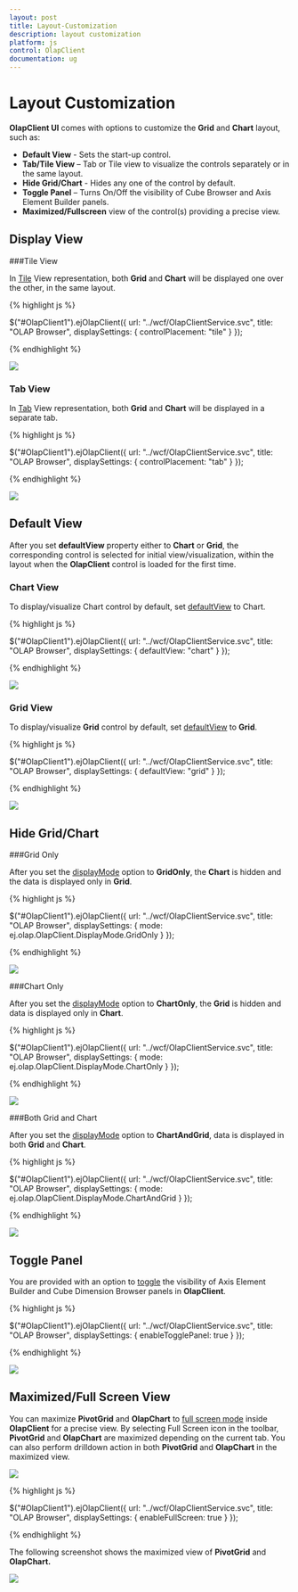 ```yaml
---
layout: post
title: Layout-Customization
description: layout customization
platform: js
control: OlapClient
documentation: ug
---
```


# Layout Customization

**OlapClient UI** comes with options to customize the **Grid** and **Chart** layout, such as:

   * **Default View** - Sets the start-up control. 
   * **Tab/Tile View** – Tab or Tile view to visualize the controls separately or in the same layout. 
   * **Hide Grid/Chart** - Hides any one of the control by default. 
   * **Toggle Panel** – Turns On/Off the visibility of Cube Browser and Axis Element Builder panels.  
   * **Maximized/Fullscreen** view of the control(s) providing a precise view.

## Display View

###Tile View

In [Tile](/js/api/ejOlapClient#members:displaysettings-controlplacement) View representation, both **Grid** and **Chart** will be displayed one over the other, in the same layout. 

{% highlight js %}

$("#OlapClient1").ejOlapClient({
    url: "../wcf/OlapClientService.svc",
    title: "OLAP Browser",
    displaySettings: {
        controlPlacement: "tile"
    }
});

{% endhighlight %}

![]("/js/OlapClient/Layout-Customization_images/Layout-Customization_img1.png") 

### Tab View

In [Tab](/js/api/ejOlapClient#members:displaysettings-controlplacement) View representation, both **Grid** and **Chart** will be displayed in a separate tab.

{% highlight js %}

$("#OlapClient1").ejOlapClient({
    url: "../wcf/OlapClientService.svc",
    title: "OLAP Browser",
    displaySettings: {
        controlPlacement: "tab"
    }
});


{% endhighlight %}

![]("/js/OlapClient/Layout-Customization_images/Layout-Customization_img2.png") 

## Default View

After you set **defaultView** property either to **Chart** or **Grid**, the corresponding control is selected for initial view/visualization, within the layout when the **OlapClient** control is loaded for the first time. 

### Chart View

To display/visualize Chart control by default, set [defaultView](/js/api/ejOlapClient#members:displaysettings-defaultview) to Chart.

{% highlight js %}

$("#OlapClient1").ejOlapClient({
    url: "../wcf/OlapClientService.svc",
    title: "OLAP Browser",
    displaySettings: {
        defaultView: "chart"
    }
});


{% endhighlight %}

![]("/js/OlapClient/Layout-Customization_images/Layout-Customization_img3.png") 

### Grid View

To display/visualize **Grid** control by default, set [defaultView](/js/api/ejOlapClient#members:displaysettings-defaultview) to **Grid**.

{% highlight js %}

$("#OlapClient1").ejOlapClient({
    url: "../wcf/OlapClientService.svc",
    title: "OLAP Browser",
    displaySettings: {
        defaultView: "grid"
    }
});


{% endhighlight %}

![]("/js/OlapClient/Layout-Customization_images/Layout-Customization_img4.png") 

## Hide Grid/Chart

###Grid Only

After you set the [displayMode](/js/api/ejOlapClient#members:displaysettings-mode) option to **GridOnly**, the **Chart** is hidden and the data is displayed only in **Grid**.

{% highlight js %}

$("#OlapClient1").ejOlapClient({
    url: "../wcf/OlapClientService.svc",
    title: "OLAP Browser",
    displaySettings: {
        mode: ej.olap.OlapClient.DisplayMode.GridOnly
    }
});


{% endhighlight %}

![]("/js/OlapClient/Layout-Customization_images/Layout-Customization_img5.png") 

###Chart Only

After you set the [displayMode](/js/api/ejOlapClient#members:displaysettings-mode) option to **ChartOnly**, the **Grid** is hidden and data is displayed only in **Chart**.

{% highlight js %}

$("#OlapClient1").ejOlapClient({
    url: "../wcf/OlapClientService.svc",
    title: "OLAP Browser",
    displaySettings: {
        mode: ej.olap.OlapClient.DisplayMode.ChartOnly
    }
});


{% endhighlight %}

![]("/js/OlapClient/Layout-Customization_images/Layout-Customization_img6.png") 

###Both Grid and Chart

After you set the [displayMode](/js/api/ejOlapClient#members:displaysettings-mode) option to **ChartAndGrid**, data is displayed in both **Grid** and **Chart**.

{% highlight js %}

$("#OlapClient1").ejOlapClient({
    url: "../wcf/OlapClientService.svc",
    title: "OLAP Browser",
    displaySettings: {
        mode: ej.olap.OlapClient.DisplayMode.ChartAndGrid
    }
});


{% endhighlight %}

![]("/js/OlapClient/Layout-Customization_images/Layout-Customization_img7.png") 

## Toggle Panel

You are provided with an option to [toggle](/js/api/ejOlapClient#members:displaysettings-enabletogglepanel) the visibility of Axis Element Builder and Cube Dimension Browser panels in **OlapClient**.

{% highlight js %}

$("#OlapClient1").ejOlapClient({
    url: "../wcf/OlapClientService.svc",
    title: "OLAP Browser",
    displaySettings: {
        enableTogglePanel: true
    }
});


{% endhighlight %}

![]("/js/OlapClient/Layout-Customization_images/Layout-Customization_img8.png") 

## Maximized/Full Screen View

You can maximize **PivotGrid** and **OlapChart** to [full screen mode](/js/api/ejOlapClient#members:displaysettings-enablefullscreen) inside **OlapClient** for a precise view. By selecting Full Screen icon in the toolbar, **PivotGrid** and **OlapChart** are maximized depending on the current tab. You can also perform drilldown action in both **PivotGrid** and **OlapChart** in the maximized view.

![]("/js/OlapClient/Layout-Customization_images/Layout-Customization_img9.png") 

{% highlight js %}

$("#OlapClient1").ejOlapClient({
    url: "../wcf/OlapClientService.svc",
    title: "OLAP Browser",
    displaySettings: {
        enableFullScreen: true
    }
});

{% endhighlight %}

The following screenshot shows the maximized view of **PivotGrid** and **OlapChart.**

![]("/js/OlapClient/Layout-Customization_images/Layout-Customization_img10.png") 

